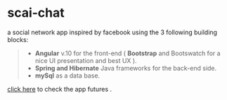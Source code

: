 # scai-chat
a social network app inspired by facebook using the 3 following building blocks: <br />
> - **Angular** v.10 for the front-end ( **Bootstrap** and Bootswatch for a nice UI presentation and best UX ). <br />
> - **Spring and Hibernate** Java frameworks for the back-end side. <br />
> - **mySql** as a data base. <br />

[click here](https://inspiring-einstein-32bbb9.netlify.app) to check the app futures . <br />
